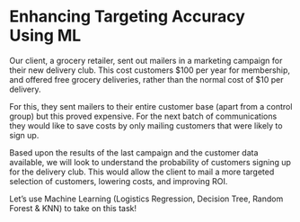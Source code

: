 # Enhancing Targeting Accuracy Using ML

Our client, a grocery retailer, sent out mailers in a marketing campaign for their new delivery club. This cost customers $100 per year for membership, and offered free grocery deliveries, rather than the normal cost of $10 per delivery.

For this, they sent mailers to their entire customer base (apart from a control group) but this proved expensive. For the next batch of communications they would like to save costs by only mailing customers that were likely to sign up.

Based upon the results of the last campaign and the customer data available, we will look to understand the probability of customers signing up for the delivery club. This would allow the client to mail a more targeted selection of customers, lowering costs, and improving ROI.

Let’s use Machine Learning (Logistics Regression, Decision Tree, Random Forest & KNN) to take on this task!
